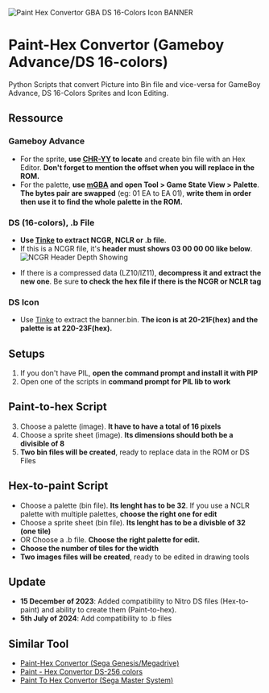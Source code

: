 ![Paint Hex Convertor GBA DS 16-Colors Icon BANNER](https://github.com/zigaudrey/hex-paint-convertor-GBA-DS/assets/129554573/5503bde3-7e5e-42f1-b81e-ede94acd75c0)
# Paint-Hex Convertor (Gameboy Advance/DS 16-colors)
Python Scripts that convert Picture into Bin file and vice-versa for GameBoy Advance, DS 16-Colors Sprites and Icon Editing.

## Ressource
### Gameboy Advance
* For the sprite, **use [CHR-YY](https://www.romhacking.net/utilities/119/) to locate** and create bin file with an Hex Editor. **Don't forget to mention the offset when you will replace in the ROM.**
* For the palette, **use [mGBA](https://mgba.io/) and open Tool > Game State View > Palette**. **The bytes pair are swapped** (eg: 01 EA to EA 01), **write them in order then use it to find the whole palette in the ROM.**
### DS (16-colors), .b File
* **Use [Tinke](https://www.romhacking.net/utilities/817/) to extract NCGR, NCLR or .b file.**
* If this is a NCGR file, it's **header must shows 03 00 00 00 like below**.
![NCGR Header Depth Showing](https://github.com/zigaudrey/hex-paint-convertor-GBA-DS/assets/129554573/b12182d3-27ad-4fb5-8208-9957dcc6e3f8)
+ If there is a compressed data (LZ10/lZ11), **decompress it and extract the new one**. Be sure **to check the hex file if there is the NCGR or NCLR tag**
### DS Icon
* Use [Tinke](https://www.romhacking.net/utilities/817/) to extract the banner.bin. **The icon is at 20-21F(hex) and the palette is at 220-23F(hex).**

## Setups
1. If you don't have PIL, **open the command prompt and install it with PIP**
2. Open one of the scripts in **command prompt for PIL lib to work**

## Paint-to-hex Script
3. Choose a palette (image). **It have to have a total of 16 pixels**
3. Choose a sprite sheet (image). **Its dimensions should both be a divisible of 8**
3. **Two bin files will be created**, ready to replace data in the ROM or DS Files

## Hex-to-paint Script
* Choose a palette (bin file). **Its lenght has to be 32**. If you use a NCLR palette with multiple palettes, **choose the right one for edit**
* Choose a sprite sheet (bin file). **Its lenght has to be a divisble of 32 (one tile)**
* OR Choose a .b file. **Choose the right palette for edit.**
* **Choose the number of tiles for the width**
* **Two images files will be created**, ready to be edited in drawing tools

## Update
* **15 December of 2023**: Added compatibility to Nitro DS files (Hex-to-paint) and ability to create them (Paint-to-hex).
* **5th July of 2024**: Add compatibility to .b files

## Similar Tool
+ [Paint-Hex Convertor (Sega Genesis/Megadrive)](https://github.com/zigaudrey/paint-hex-convertor-MSX)
+ [Paint - Hex Convertor DS-256 colors](https://github.com/zigaudrey/paint-hex-convertor-DS-256)
+ [Paint To Hex Convertor (Sega Master System)](https://github.com/zigaudrey/paint-to-hex-convertor-SMS)
